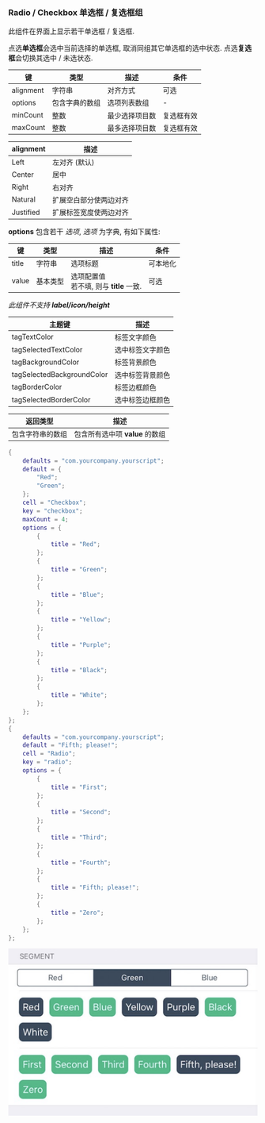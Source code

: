 ### Radio / Checkbox 单选框 / 复选框组

此组件在界面上显示若干单选框 / 复选框. 

点选**单选框**会选中当前选择的单选框, 取消同组其它单选框的选中状态. 
点选**复选框**会切换其选中 / 未选状态. 

|   键   |   类型   |   描述   |   条件   |
|--------|----------|----------|----------|
|alignment|字符串|对齐方式|可选|
|options|包含字典的数组|选项列表数组|\-|
|minCount|整数|最少选择项目数|复选框有效|
|maxCount|整数|最多选择项目数|复选框有效|

| alignment | 描述 |
|--------|------|
|Left|左对齐 (默认)|
|Center|居中|
|Right|右对齐|
|Natural|扩展空白部分使两边对齐|
|Justified|扩展标签宽度使两边对齐|

**options** 包含若干 *选项*, *选项* 为字典, 有如下属性: 

|   键   |   类型   |   描述   |   条件   |
|--------|----------|----------|----------|
|title|字符串|选项标题|可本地化|
|value|基本类型|选项配置值<br />若不填, 则与 **title** 一致.|可选|

*此组件不支持 **label/icon/height***

|  主题键  |  描述  |
|----------|--------|
|tagTextColor|标签文字颜色|
|tagSelectedTextColor|选中标签文字颜色|
|tagBackgroundColor|标签背景颜色|
|tagSelectedBackgroundColor|选中标签背景颜色|
|tagBorderColor|标签边框颜色|
|tagSelectedBorderColor|选中标签边框颜色|

|   返回类型   |   描述   |
|--------------|----------|
|包含字符串的数组|包含所有选中项 **value** 的数组|

``` lua
{
    defaults = "com.yourcompany.yourscript";
    default = {
        "Red";
        "Green";
    };
    cell = "Checkbox";
    key = "checkbox";
    maxCount = 4;
    options = {
        {
            title = "Red";
        };
        {
            title = "Green";
        };
        {
            title = "Blue";
        };
        {
            title = "Yellow";
        };
        {
            title = "Purple";
        };
        {
            title = "Black";
        };
        {
            title = "White";
        };
    };
};
{
    defaults = "com.yourcompany.yourscript";
    default = "Fifth; please!";
    cell = "Radio";
    key = "radio";
    options = {
        {
            title = "First";
        };
        {
            title = "Second";
        };
        {
            title = "Third";
        };
        {
            title = "Fourth";
        };
        {
            title = "Fifth; please!";
        };
        {
            title = "Zero";
        };
    };
};
```

![QQ20170916-182221@2x.png-185.2kB](Radio_Checkbox/QQ20170916-182221@2x.png)
